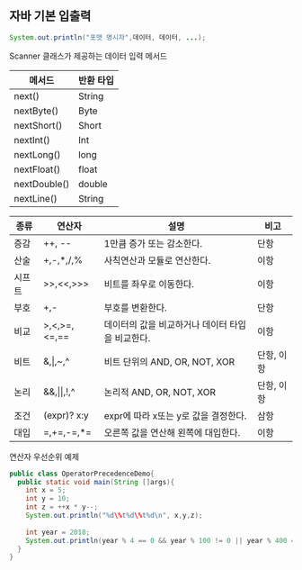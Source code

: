 ## 자바 기본 입출력



```java
System.out.println("포맷 명시자",데이터, 데이터, ...);
```





Scanner 클래스가 제공하는 데이터 입력 메서드

| 메서드       | 반환 타입 |
| ------------ | --------- |
| next()       | String    |
| nextByte()   | Byte      |
| nextShort()  | Short     |
| nextInt()    | Int       |
| nextLong()   | long      |
| nextFloat()  | float     |
| nextDouble() | double    |
| nextLine()   | String    |



| 종류   | 연산자       | 설명                                             | 비고       |
| ------ | ------------ | ------------------------------------------------ | ---------- |
| 증감   | ++, --       | 1만큼 증가 또는 감소한다.                        | 단항       |
| 산술   | +,-,*,/,%    | 사칙연산과 모듈로 연산한다.                      | 이항       |
| 시프트 | >>,<<,>>>    | 비트를 좌우로 이동한다.                          | 이항       |
| 부호   | +,-          | 부호를 변환한다.                                 | 단항       |
| 비교   | >,<,>=,<=,== | 데이터의 값을 비교하거나 데이터 타입을 비교한다. | 이항       |
| 비트   | &,\|,~,^     | 비트 단위의 AND, OR, NOT, XOR                    | 단항, 이항 |
| 논리   | &&,\|\|,!,^  | 논리적 AND, OR, NOT, XOR                         | 단항, 이항 |
| 조건   | (expr)? x:y  | expr에 따라 x또는 y로 값을 결정한다.             | 삼항       |
| 대입   | =,+=,-=,*=   | 오른쪽 값을 연산해 왼쪽에 대입한다.              | 이항       |



연산자 우선순위 예제

```java
public class OperatorPrecedenceDemo{
  public static void main(String []args){
    int x = 5;
    int y = 10;
    int z = ++x * y--;
    System.out.println("%d\%t%d\%t%d\n", x,y,z);
    
    int year = 2018;
    System.out.println(year % 4 == 0 && year % 100 != 0 || year % 400 == 0);
  }
}
```

